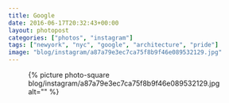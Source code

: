 ```yaml
---
title: Google
date: 2016-06-17T20:32:43+00:00
layout: photopost
categories: ["photos", "instagram"]
tags: ["newyork", "nyc", "google", "architecture", "pride"]
image: "blog/instagram/a87a79e3ec7ca75f8b9f46e089532129.jpg"
---
```


<figure class="photo photo--square">
  {% picture photo-square blog/instagram/a87a79e3ec7ca75f8b9f46e089532129.jpg alt="" %}
</figure>


